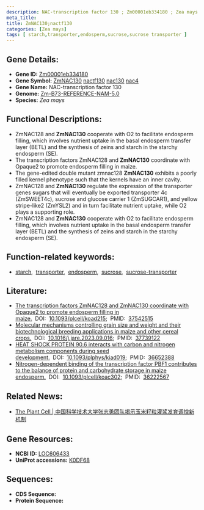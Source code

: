 ```yaml
---
description: NAC-transcription factor 130 ; Zm00001eb334180 ; Zea mays
meta_title:
title: ZmNAC130;nactf130
categories: [Zea mays]
tags: [ starch,transporter,endosperm,sucrose,sucrose transporter ]
---
```


## Gene Details:
- **Gene ID:**	[Zm00001eb334180](https://www.maizegdb.org/gene_center/gene/Zm00001eb334180)
- **Gene Symbol:** <u>ZmNAC130</u>&nbsp;<u>nactf130</u>&nbsp;<u>nac130</u>&nbsp;<u>nac4</u>
- **Gene Name:** NAC-transcription factor 130
- **Genome:** [Zm-B73-REFERENCE-NAM-5.0](https://www.maizegdb.org/genome/assembly/Zm-B73-REFERENCE-NAM-5.0)
- **Species:** *Zea mays*

## Functional Descriptions:
   - ZmNAC128 and **ZmNAC130** cooperate with O2 to facilitate endosperm filling, which involves nutrient uptake in the basal endosperm transfer layer (BETL) and the synthesis of zeins and starch in the starchy endosperm (SE).
   - The transcription factors ZmNAC128 and **ZmNAC130** coordinate with Opaque2 to promote endosperm filling in maize.
   - The gene-edited double mutant zmnac128 **ZmNAC130** exhibits a poorly filled kernel phenotype such that the kernels have an inner cavity.
   - ZmNAC128 and **ZmNAC130** regulate the expression of the transporter genes sugars that will eventually be exported transporter 4c (ZmSWEET4c), sucrose and glucose carrier 1 (ZmSUGCAR1), and yellow stripe-like2 (ZmYSL2) and in turn facilitate nutrient uptake, while O2 plays a supporting role.
   - ZmNAC128 and **ZmNAC130** cooperate with O2 to facilitate endosperm filling, which involves nutrient uptake in the basal endosperm transfer layer (BETL) and the synthesis of zeins and starch in the starchy endosperm (SE).

## Function-related keywords:
- [starch](/tags/starch/),&nbsp;&nbsp;[transporter](/tags/transporter/),&nbsp;&nbsp;[endosperm](/tags/endosperm/),&nbsp;&nbsp;[sucrose](/tags/sucrose/),&nbsp;&nbsp;[sucrose-transporter](/tags/sucrose-transporter/)

## Literature:
   - [The transcription factors ZmNAC128 and ZmNAC130 coordinate with Opaque2 to promote endosperm filling in maize.](https://academic.oup.com/plcell/article/35/11/4066/7237770?login=true)&nbsp;&nbsp;DOI:&nbsp;&nbsp;[10.1093/plcell/koad215](https://academic.oup.com/plcell/article/35/11/4066/7237770?login=true);&nbsp;&nbsp;PMID:&nbsp;&nbsp;[37542515](https://pubmed.ncbi.nlm.nih.gov/37542515/)
   - [Molecular mechanisms controlling grain size and weight and their biotechnological breeding applications in maize and other cereal crops.](https://www.sciencedirect.com/science/article/pii/S2090123223002655?via%3Dihub)&nbsp;&nbsp;DOI:&nbsp;&nbsp;[10.1016/j.jare.2023.09.016](https://www.sciencedirect.com/science/article/pii/S2090123223002655?via%3Dihub);&nbsp;&nbsp;PMID:&nbsp;&nbsp;[37739122](https://pubmed.ncbi.nlm.nih.gov/37739122/)
   - [HEAT SHOCK PROTEIN 90.6 interacts with carbon and nitrogen metabolism components during seed development.](https://academic.oup.com/plphys/article/191/4/2316/6991394)&nbsp;&nbsp;DOI:&nbsp;&nbsp;[10.1093/plphys/kiad019](https://academic.oup.com/plphys/article/191/4/2316/6991394);&nbsp;&nbsp;PMID:&nbsp;&nbsp;[36652388](https://pubmed.ncbi.nlm.nih.gov/36652388/)
   - [Nitrogen-dependent binding of the transcription factor PBF1 contributes to the balance of protein and carbohydrate storage in maize endosperm.](https://academic.oup.com/plcell/article/35/1/409/6759374)&nbsp;&nbsp;DOI:&nbsp;&nbsp;[10.1093/plcell/koac302](https://academic.oup.com/plcell/article/35/1/409/6759374);&nbsp;&nbsp;PMID:&nbsp;&nbsp;[36222567](https://pubmed.ncbi.nlm.nih.gov/36222567/)

## Related News:
   - [The Plant Cell | 中国科学技术大学张志勇团队揭示玉米籽粒灌浆发育调控新机制](https://mp.weixin.qq.com/s/14kCQ91vSSQiwGt5qBVm7A)

## Gene Resources:
- **NCBI ID:** [LOC606433](https://www.ncbi.nlm.nih.gov/gene/?term=LOC606433)
- **UniProt accessions:** [K0DF68](https://www.uniprot.org/uniprotkb/K0DF68/entry)

## Sequences:
- **CDS Sequence:**
- **Protein Sequence:**
